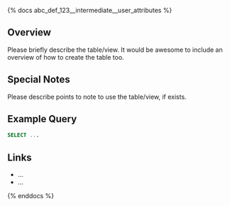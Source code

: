 <!-- It was generated by dbt-helper==1.0.0. -->

{% docs abc_def_123__intermediate__user_attributes %}
## Overview
Please briefly describe the table/view.
It would be awesome to include an overview of how to create the table too.

## Special Notes
Please describe points to note to use the table/view, if exists.

## Example Query
```sql
SELECT ...
```

## Links
* ...
* ...

{% enddocs %}
